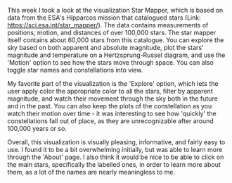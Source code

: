 This week I took a look at the visualization Star Mapper, which is based on data from the ESA's Hipparcos mission that catalogued stars (Link: https://sci.esa.int/star_mapper/). The data contains measurements of positions, motion, and distances of over 100,000 stars. The star mapper itself contains about 60,000 stars from this catalogue. You can explore the sky based on both apparent and absolute magnitude, plot the stars' magnitude and temperature on a Hertzsprung-Russel diagram, and use the 'Motion' option to see how the stars move through space. You can also toggle star names and constellations into view. 

My favorite part of the visualization is the 'Explore' option, which lets the user apply color the appropriate color to all the stars, filter by apparent magnitude, and watch their movement through the sky both in the future and in the past. You can also keep the plots of the constellation as you watch their motion over time - it was interesting to see how 'quickly' the constellations fall out of place, as they are unrecognizable after around 100,000 years or so. 

Overall, this visualization is visually pleasing, informative, and fairly easy to use. I found it to be a bit overwhelming initially, but was able to learn more through the 'About' page. I also think it would be nice to be able to click on the main stars, specifically the labelled ones, in order to learn more about them, as a lot of the names are nearly meaningless to me. 
